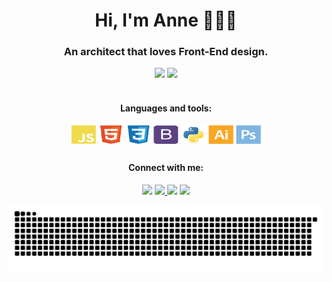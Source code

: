 <h1 align="center">Hi, I'm Anne 👩🏻‍💻</h1>
<h3 align="center">An architect that loves Front-End design.</h3>

<div align="center">
  <a style="text-decoration: none" href="https://github.com/anneraupp">
  <img height="180em" src="https://github-readme-stats.vercel.app/api?username=anneraupp&show_icons=true&theme=dracula&include_all_commits=true&count_private=false"/>
  <img height="180em" src="https://github-readme-stats.vercel.app/api/top-langs/?username=anneraupp&layout=compact&langs_count=7&theme=dracula"/></a>
</div>
  
  <div style="display: inline_block" align="center"><br>
  <h4 align="center">Languages and tools:</h4>
  <img align="center" alt="Anne-Js" height="30" width="40" src="https://raw.githubusercontent.com/devicons/devicon/master/icons/javascript/javascript-plain.svg">
  <img align="center" alt="Anne-HTML" height="30" width="40" src="https://raw.githubusercontent.com/devicons/devicon/master/icons/html5/html5-original.svg">
  <img align="center" alt="Anne-CSS" height="30" width="40" src="https://raw.githubusercontent.com/devicons/devicon/master/icons/css3/css3-original.svg">
  <img align="center" alt="Anne-Bootstrap" height="30" width="40" src="https://raw.githubusercontent.com/devicons/devicon/master/icons/bootstrap/bootstrap-plain.svg">
  <img align="center" alt="Anne-Python" height="30" width="40" src="https://raw.githubusercontent.com/devicons/devicon/master/icons/python/python-original.svg">
  <img align="center" alt="Anne-Illustrator" height="30" width="40" src="https://raw.githubusercontent.com/devicons/devicon/master/icons/illustrator/illustrator-plain.svg">
  <img align="center" alt="Anne-Photoshop" height="30" width="40" src="https://raw.githubusercontent.com/devicons/devicon/master/icons/photoshop/photoshop-plain.svg">
  </div>

  ##

<div align="center"> 
  <h4 align="center">Connect with me:</h4>
  <a href="https://instagram.com/arqanneraupp" target="_blank"><img src="https://img.shields.io/badge/-Instagram-%23E4405F?style=for-the-badge&logo=instagram&logoColor=white" target="_blank"></a>
  <a href = "mailto:anneraupp@gmail.com"><img src="https://img.shields.io/badge/-Gmail-%23333?style=for-the-badge&logo=gmail&logoColor=white" target="_blank"</a>
  <a href="https://www.linkedin.com/in/anneraupp" target="_blank"><img src="https://img.shields.io/badge/-LinkedIn-%230077B5?style=for-the-badge&logo=linkedin&logoColor=white" target="_blank"></a> 
  <a href="https://twitter.com/RauppAnne" target="_blank"><img src="https://img.shields.io/badge/Twitter-1DA1F2?style=for-the-badge&logo=twitter&logoColor=white" target="_blank"></a> 
  
 
![Snake animation](https://github.com/anneraupp/anneraupp/blob/output/github-contribution-grid-snake.svg)
  
</div>

